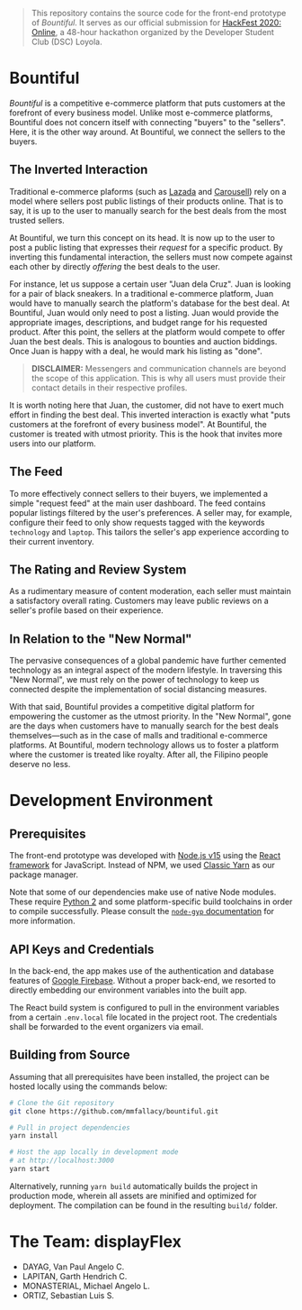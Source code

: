 > This repository contains the source code for the front-end prototype of _Bountiful_. It serves as our official submission for [HackFest 2020: Online](https://hackfest.dscadmu.org), a 48-hour hackathon organized by the Developer Student Club (DSC) Loyola.

# Bountiful
_Bountiful_ is a competitive e-commerce platform that puts customers at the forefront of every business model. Unlike most e-commerce platforms, Bountiful does not concern itself with connecting "buyers" to the "sellers". Here, it is the other way around. At Bountiful, we connect the sellers to the buyers.

## The Inverted Interaction
Traditional e-commerce plaforms (such as [Lazada](https://www.lazada.com.ph) and [Carousell](https://www.carousell.ph)) rely on a model where sellers post public listings of their products online. That is to say, it is up to the user to manually search for the best deals from the most trusted sellers.

At Bountiful, we turn this concept on its head. It is now up to the user to post a public listing that expresses their _request_ for a specific product. By inverting this fundamental interaction, the sellers must now compete against each other by directly _offering_ the best deals to the user.

For instance, let us suppose a certain user "Juan dela Cruz". Juan is looking for a pair of black sneakers. In a traditional e-commerce platform, Juan would have to manually search the platform's database for the best deal. At Bountiful, Juan would only need to post a listing. Juan would provide the appropriate images, descriptions, and budget range for his requested product. After this point, the sellers at the platform would compete to offer Juan the best deals. This is analogous to bounties and auction biddings. Once Juan is happy with a deal, he would mark his listing as "done".

> **DISCLAIMER:** Messengers and communication channels are beyond the scope of this application. This is why all users must provide their contact details in their respective profiles.

It is worth noting here that Juan, the customer, did not have to exert much effort in finding the best deal. This inverted interaction is exactly what "puts customers at the forefront of every business model". At Bountiful, the customer is treated with utmost priority. This is the hook that invites more users into our platform.

## The Feed
To more effectively connect sellers to their buyers, we implemented a simple "request feed" at the main user dashboard. The feed contains popular listings filtered by the user's preferences. A seller may, for example, configure their feed to only show requests tagged with the keywords `technology` and `laptop`. This tailors the seller's app experience according to their current inventory.

## The Rating and Review System
As a rudimentary measure of content moderation, each seller must maintain a satisfactory overall rating. Customers may leave public reviews on a seller's profile based on their experience.

## In Relation to the "New Normal"
The pervasive consequences of a global pandemic have further cemented technology as an integral aspect of the modern lifestyle. In traversing this "New Normal", we must rely on the power of technology to keep us connected despite the implementation of social distancing measures.

With that said, Bountiful provides a competitive digital platform for empowering the customer as the utmost priority. In the "New Normal", gone are the days when customers have to manually search for the best deals themselves—such as in the case of malls and traditional e-commerce platforms. At Bountiful, modern technology allows us to foster a platform where the customer is treated like royalty. After all, the Filipino people deserve no less.

# Development Environment
## Prerequisites
The front-end prototype was developed with [Node.js v15](https://nodejs.org/en/blog/release/v15.3.0/) using the [React framework](https://reactjs.org) for JavaScript. Instead of NPM, we used [Classic Yarn](https://classic.yarnpkg.com/lang/en/) as our package manager.

Note that some of our dependencies make use of native Node modules. These require [Python 2](https://www.python.org/downloads/release/python-2718/) and some platform-specific build toolchains in order to compile successfully. Please consult the [`node-gyp` documentation](https://github.com/nodejs/node-gyp#installation) for more information.

## API Keys and Credentials
In the back-end, the app makes use of the authentication and database features of [Google Firebase](https://firebase.google.com/). Without a proper back-end, we resorted to directly embedding our environment variables into the built app.

The React build system is configured to pull in the environment variables from a certain `.env.local` file located in the project root. The credentials shall be forwarded to the event organizers via email.

## Building from Source
Assuming that all prerequisites have been installed, the project can be hosted locally using the commands below:
```bash
# Clone the Git repository
git clone https://github.com/mmfallacy/bountiful.git

# Pull in project dependencies
yarn install

# Host the app locally in development mode
# at http://localhost:3000
yarn start
```

Alternatively, running `yarn build` automatically builds the project in production mode, wherein all assets are minified and optimized for deployment. The compilation can be found in the resulting `build/` folder.

# The Team: displayFlex
* DAYAG, Van Paul Angelo C.
* LAPITAN, Garth Hendrich C.
* MONASTERIAL, Michael Angelo L.
* ORTIZ, Sebastian Luis S.
